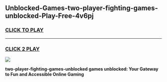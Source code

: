 
## Unblocked-Games-two-player-fighting-games-unblocked-Play-Free-4v6pj
<h3>
<a href="https://premium76.site?title=two-player-fighting-games-unblocked&ref=10A">CLICK TO PLAY</a></h3>
<hr>

<h3>
<a href="https://premium76.site?title=two-player-fighting-games-unblocked&ref=10A">CLICK 2 PLAY</a>
  
</h3>

<a href="https://premium76.site?title=two-player-fighting-games-unblocked&ref=10A"><img src="https://clearcache.store/games.png"></a>


**two-player-fighting-games-unblocked games unblocked: Your Gateway to Fun and Accessible Online Gaming**
